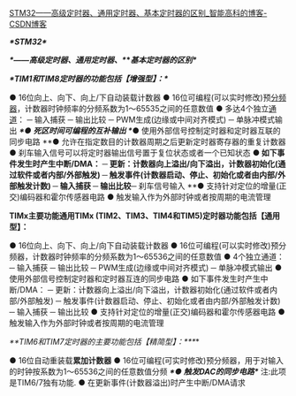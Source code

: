 [STM32——高级定时器、通用定时器、基本定时器的区别_智能高科的博客-CSDN博客](https://blog.csdn.net/haohaojian/article/details/69946544)

***\*STM32\****

***\*——高级定时器、通用定时器、\**\**基本定时器的区别\****

 

***\*TIM1和TIM8定时器的功能包括【增强型】：\****

● 16位向上、向下、向上/下自动装载计数器
● 16位可编程(可以实时修改)预[分频器](https://so.csdn.net/so/search?q=分频器&spm=1001.2101.3001.7020)，计数器时钟频率的分频系数为1～65535之间的任意数值
● 多达4个独立[通道](https://so.csdn.net/so/search?q=通道&spm=1001.2101.3001.7020)： ─ 输入捕获 ─ 输出比较 ─ PWM生成(边缘或中间对齐模式) ─ 单脉冲模式输出 
***\*● 死区时间可编程的互补输出
\****● 使用外部信号控制定时器和定时器互联的同步电路 
**● 允许在指定数目的计数器周期之后更新定时器寄存器的重复计数器
● 刹车输入信号可以将定时器输出信号置于复位状态或者一个已知状态
**● 如下事件发生时产生中断/DMA： ─ 更新：计数器向上溢出/向下溢出，计数器初始化(通过软件或者内部/外部触发) ─ 触发事件(计数器启动、停止、初始化或者由内部/外部触发计数) ─ 输入捕获 ─ 输出比较**─ 刹车信号输入 
**● 支持针对定位的增量(正交)编码器和霍尔传感器电路 
● 触发输入作为外部时钟或者按周期的电流管理

**TIMx主要功能通用TIMx (TIM2、TIM3、TIM4和TIM5)定时器功能包括【通用型】：**

● 16位向上、向下、向上/向下自动装载计数器 
● 16位可编程(可以实时修改)预分频器，计数器时钟频率的分频系数为1～65536之间的任意数值 
● 4个独立通道： ─ 输入捕获 ─ 输出比较 ─ PWM生成(边缘或中间对齐模式) ─ 单脉冲模式输出 
● 使用外部信号控制定时器和定时器互连的同步电路 
● 如下事件发生时产生中断/DMA： ─ 更新：计数器向上溢出/向下溢出，计数器初始化(通过软件或者内部/外部触发) ─ 触发事件(计数器启动、停止、初始化或者由内部/外部触发计数) ─ 输入捕获 ─ 输出比较
● 支持针对定位的增量(正交)编码器和霍尔传感器电路 
● 触发输入作为外部时钟或者按周期的电流管理

***\**\*TIM6和TIM7定时器的主要功能包括【精简型】：\*\**\*** 

● 16位自动重装载**累加计数器** 
● 16位可编程(可实时修改)预分频器，用于对输入的时钟按系数为1～65536之间的任意数值分频 
***\*● 触发DAC的同步电路\**** 注:此项是TIM6/7独有功能.
● 在更新事件(计数器溢出)时产生中断/DMA请求
